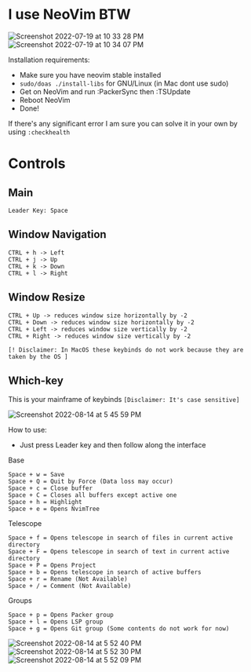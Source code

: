 # I use NeoVim BTW

![Screenshot 2022-07-19 at 10 33 28 PM](https://user-images.githubusercontent.com/30930688/179842099-584f9ecd-cba3-486e-9814-aae06f32ad40.png)
![Screenshot 2022-07-19 at 10 34 07 PM](https://user-images.githubusercontent.com/30930688/179842115-1dc2ba6f-9a3d-4e51-a7da-29a8659574d0.png)

Installation requirements:
- Make sure you have neovim stable installed
- `sudo/doas ./install-libs` for GNU/Linux (in Mac dont use sudo)
- Get on NeoVim and run :PackerSync then :TSUpdate
- Reboot NeoVim
- Done!


If there's any significant error I am sure you can solve it in your own by using `:checkhealth`

# Controls

## Main
```
Leader Key: Space 
```

## Window Navigation
```
CTRL + h -> Left
CTRL + j -> Up
CTRL + k -> Down
CTRL + l -> Right
```

## Window Resize
```
CTRL + Up -> reduces window size horizontally by -2
CTRL + Down -> reduces window size horizontally by -2
CTRL + Left -> reduces window size vertically by -2
CTRL + Right -> reduces window size vertically by -2
```
`[! Disclaimer: In MacOS these keybinds do not work because they are taken by the OS ]`


## Which-key
This is your mainframe of keybinds
`[Disclaimer: It's case sensitive]`

![Screenshot 2022-08-14 at 5 45 59 PM](https://user-images.githubusercontent.com/30930688/184542493-4be476dc-4359-4e2c-b8ad-9f293c49581e.png)


How to use:
- Just press Leader key and then follow along the interface

Base 
```
Space + w = Save 
Space + Q = Quit by Force (Data loss may occur)
Space + c = Close buffer
Space + C = Closes all buffers except active one
Space + h = Highlight
Space + e = Opens NvimTree
```

Telescope
```
Space + f = Opens telescope in search of files in current active directory
Space + F = Opens telescope in search of text in current active directory
Space + P = Opens Project 
Space + b = Opens telescope in search of active buffers
Space + r = Rename (Not Available)
Space + / = Comment (Not Available)
```

Groups
```
Space + p = Opens Packer group
Space + l = Opens LSP group
Space + g = Opens Git group (Some contents do not work for now)
```
![Screenshot 2022-08-14 at 5 52 40 PM](https://user-images.githubusercontent.com/30930688/184542556-2fdaf467-1dd9-4f2c-ae18-6f39861735a3.png)
![Screenshot 2022-08-14 at 5 52 30 PM](https://user-images.githubusercontent.com/30930688/184542539-43303147-0e46-404a-9ae1-7a8bc795fd64.png)
![Screenshot 2022-08-14 at 5 52 09 PM](https://user-images.githubusercontent.com/30930688/184542525-353ff9b9-a49c-48c3-8e86-a8dab29d7d85.png)


